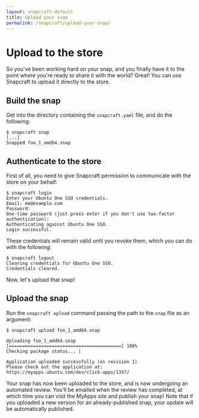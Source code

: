 ```yaml
---
layout: snapcraft-default
title: Upload your snap
permalink: /snapcraft/upload-your-snap/
---
```

# Upload to the store

So you've been working hard on your snap, and you finally have it to the point
where you're ready to share it with the world? Great! You can use Snapcraft to
upload it directly to the store.

## Build the snap

Get into the directory containing the `snapcraft.yaml` file, and do the following:

    $ snapcraft snap
    [...]
    Snapped foo_1_amd64.snap


## Authenticate to the store

First of all, you need to give Snapcraft permission to communicate with the
store on your behalf:

    $ snapcraft login
    Enter your Ubuntu One SSO credentials.
    Email: me@example.com
    Password:
    One-time password (just press enter if you don't use two-factor authentication):
    Authenticating against Ubuntu One SSO.
    Login successful.

These credentials will remain valid until you revoke them, which you can do
with the following:

    $ snapcraft logout
    Clearing credentials for Ubuntu One SSO.
    Credentials cleared.

Now, let's upload that snap!


## Upload the snap

Run the `snapcraft upload` command passing the path to the `snap` file as an argument:

    $ snapcraft upload foo_1_amd64.snap

    Uploading foo_1_amd64.snap [==========================================] 100%
    Checking package status... |

    Application uploaded successfully (as revision 1)
    Please check out the application at: https://myapps.ubuntu.com/dev/click-apps/1337/

Your snap has now been uploaded to the store, and is now undergoing an
automated review. You'll be emailed when the review has completed, at which time
you can visit the MyApps site and publish your snap! Note that if you uploaded
a new version for an already-published snap, your update will be automatically
published.
